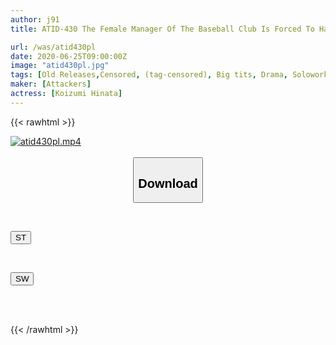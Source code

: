 ```yaml
---
author: j91
title: ATID-430 The Female Manager Of The Baseball Club Is Forced To Have Sex With Her Advisor Every Day. Hinata Koizumi

url: /was/atid430pl
date: 2020-06-25T09:00:00Z
image: "atid430pl.jpg"
tags: [Old Releases,Censored, (tag-censored), Big tits, Drama, Solowork, Uniform]
maker: [Attackers]
actress: [Koizumi Hinata]
---
```



{{< rawhtml >}}

<div class="video" data-videoid="YO2W3eB7Xycvb41">
    <a href="javascript:;">
        <img src="/was/atid430pl/atid430pl.jpg" width="WIDTH" height="HEIGHT" alt="atid430pl.mp4" loading="lazy">
    </a>
</div>

<script type="text/javascript" src="https://j91.asia/asset/on-demand-st.js"></script>

<br>
  <link rel="stylesheet" href="https://j91.asia/asset/bs5.css">
  
  <center>
  <button class="btn btn-primary" type="button" data-bs-toggle="collapse" data-bs-target=".multi-collapse" aria-expanded="false" aria-controls="multiCollapseExample1 multiCollapseExample2"><h2>Download</h2></button></center>
</p>
<div class="row">
  <div class="col">
    <div class="collapse multi-collapse" id="multiCollapseExample1">
      <div class="card card-body">
	      	      <br>
<div class="buttons">  
<p><a href="https://streamtape.to/v/YO2W3eB7Xycvb41" target="_blank"><button class="btn-hover color-3"><i class="fa fa-download"></i> ST</button></a></p></div>
    </div>
  </div>
</div>
  <div class="col">
    <div class="collapse multi-collapse" id="multiCollapseExample2">
      <div class="card card-body">
	      <br>
<div class="buttons">
<p><a href="https://flaswish.com/a03oq9i47e87" target="_blank"><button class="btn-hover color-2"><i class="fa fa-download"></i> SW</button></a></p></div>
<br><br>
      </div>
    </div>
  </div>
</div>

{{< /rawhtml >}}